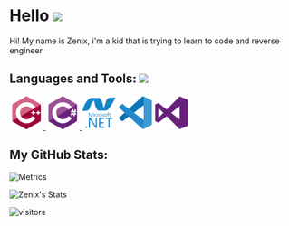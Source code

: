 <h1>Hello <img src = "https://raw.githubusercontent.com/MartinHeinz/MartinHeinz/master/wave.gif" width = 50px> </h1>


</p>
<div size='20px'> Hi! My name is Zenix, i'm a kid that is trying to learn to code and reverse engineer
</div>


<h2> Languages and Tools: <img src = "https://media2.giphy.com/media/QssGEmpkyEOhBCb7e1/giphy.gif?cid=ecf05e47a0n3gi1bfqntqmob8g9aid1oyj2wr3ds3mg700bl&rid=giphy.gif" width = 25px></h2>
<p> <a href="https://www.w3schools.com/cpp/" target="_blank"> <img src="https://raw.githubusercontent.com/devicons/devicon/master/icons/cplusplus/cplusplus-original.svg" alt="cplusplus" width="60" height="60"/> </a> <a href="https://www.w3schools.com/cs/" target="_blank"> <img src="https://raw.githubusercontent.com/devicons/devicon/master/icons/csharp/csharp-original.svg" alt="csharp" width="60" height="60"/> </a>
<img src="https://raw.githubusercontent.com/devicons/devicon/9f4f5cdb393299a81125eb5127929ea7bfe42889/icons/dot-net/dot-net-plain-wordmark.svg" alt="Dot Net" width="60" height="60"/> 
 <img src="https://raw.githubusercontent.com/devicons/devicon/master/icons/vscode/vscode-original.svg" alt="Visual Studio Code" width="60" height="60"/> 
</a>  <img src="https://raw.githubusercontent.com/devicons/devicon/9f4f5cdb393299a81125eb5127929ea7bfe42889/icons/visualstudio/visualstudio-plain.svg" alt="Visual Studio 2019/2022" width="60" height="60"/> </a> </p>

<h2> My GitHub Stats:  </h2>

![Metrics](https://metrics.lecoq.io/zenixas?template=classic&base.activity=0&base.community=0&base.repositories=0&base.metadata=0&config.timezone=Europe%2FKiev) <p>
![Zenix's Stats](https://github-readme-stats.vercel.app/api?username=Zenixas&count_private=true&hide=issues&show_icons=true&theme=dracula)
 
 ![visitors](https://visitor-badge.glitch.me/badge?page_id=zenixas.zenixas)




